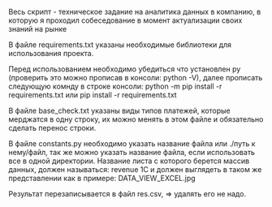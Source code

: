 Весь скрипт - техническое задание на аналитика данных в компанию,
в которую я проходил собеседование в момент актуализации своих знаний
на рынке

В файле requirements.txt указаны необходимые библиотеки 
для использования проекта. 

Перед использованием необходимо убедиться что установлен py 
(проверить это можно прописав в консоли: python -V), далее
прописать следующую комнду в строке консоли:
python -m pip install -r requirements.txt
или
pip install -r requirements.txt

В файле base_check.txt указаны виды типов платежей,
которые мерджатся в одну строку, их можно менять в этом файле
и обязательно сделать перенос строки.

В файле constants.py необходимо указать название файла или ./путь к нему/файл, так же
можно указать название файла, если использовать все в одной директории.
Название листа с которого берется массив данных, должен называться: revenue 1C
и должен выглядеть в таком же представлении как в примере: DATA_VIEW_EXCEL.jpg

Результат перезаписывается в файл res.csv, => удалять его не надо.
